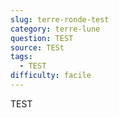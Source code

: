 ```yaml
---
slug: terre-ronde-test
category: terre-lune
question: TEST
source: TESt
tags:
  - TEST
difficulty: facile
---
```

TEST
